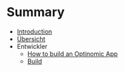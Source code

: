 # Summary

* [Introduction](README.md)
* [Übersicht](V2/Users/01/overview.md)
* Entwickler
   * [How to build an Optinomic App](V2/Developers/how_to_build_an_optinomic_app.md)
   * [Build](V2/Developers/build.md)

